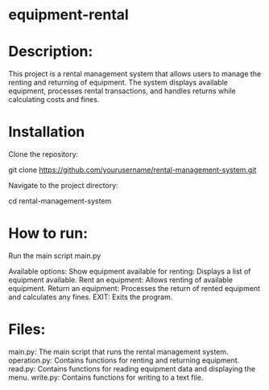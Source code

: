 # equipment-rental

# Description:
This project is a rental management system that allows users to manage the renting and returning of equipment. The system displays available equipment, processes rental transactions, and handles returns while calculating costs and fines.
# Installation
Clone the repository:

git clone https://github.com/yourusername/rental-management-system.git

Navigate to the project directory:

cd rental-management-system

# How to run:

Run the main script main.py

Available options:
Show equipment available for renting: Displays a list of equipment available.
Rent an equipment: Allows renting of available equipment.
Return an equipment: Processes the return of rented equipment and calculates any fines.
EXIT: Exits the program.

# Files:
main.py: The main script that runs the rental management system.
operation.py: Contains functions for renting and returning equipment.
read.py: Contains functions for reading equipment data and displaying the menu.
write.py: Contains functions for writing to a text file.
